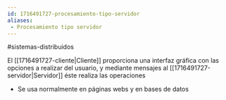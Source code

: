 ```yaml
---
id: 1716491727-procesamiento-tipo-servidor
aliases:
 - Procesamiento tipo servidor
---
```


#sistemas-distribuidos 

El [[1716491727-cliente|Cliente]] proporciona una interfaz gráfica con las opciones a realizar del usuario, y mediante mensajes al [[1716491727-servidor|Servidor]] éste realiza las operaciones 

- Se usa normalmente en páginas webs y en bases de datos